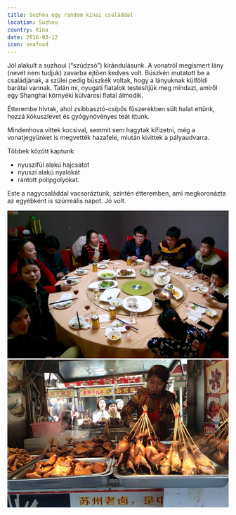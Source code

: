 ```yaml
---
title: Suzhou egy random kínai családdal
location: Suzhou
country: Kína
date: 2016-03-12
icon: seafood
---
```


Jól alakult a suzhoui (“szúdzsó”) kirándulásunk. A vonatról megismert lány (nevét nem tudjuk) zavarba ejtően kedves volt. Büszkén mutatott be a családjának, a szülei pedig büszkék voltak, hogy a lányuknak külföldi barátai vannak. Talán mi, nyugati fiatalok testesítjük meg mindazt, amiről egy Shanghai környéki külvárosi fiatal álmodik.

Étterembe hívtak, ahol zsibbasztó-csípős fűszerekben sült halat ettünk, hozzá kókuszlevet és gyógynövényes teát ittunk.

Mindenhova vittek kocsival, semmit sem hagytak kifizetni, még a vonatjegyünket is megvették hazafele, miután kivittek a pályaudvarra.

Többek között kaptunk:
- nyuszifül alakú hajcsatot
- nyuszi alakú nyalókát
- rántott polipgolyókat.

Este a nagycsaláddal vacsoráztunk, szintén étteremben, ami megkoronázta az egyébként is szürreális napot. Jó volt.

![A család (minimum 10 ember) egy kerek asztal körül az étteremben](../../img/0312-1.jpg)
![Kaja piacon egy nő mikrofonnal kínálja a portékát: sült csirkéket és galambokat](../../img/0312-5.jpg)
